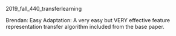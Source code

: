 2019_fall_440_transferlearning


Brendan: Easy Adaptation: A very easy but VERY effective feature representation transfer algorithm included from the base paper.
